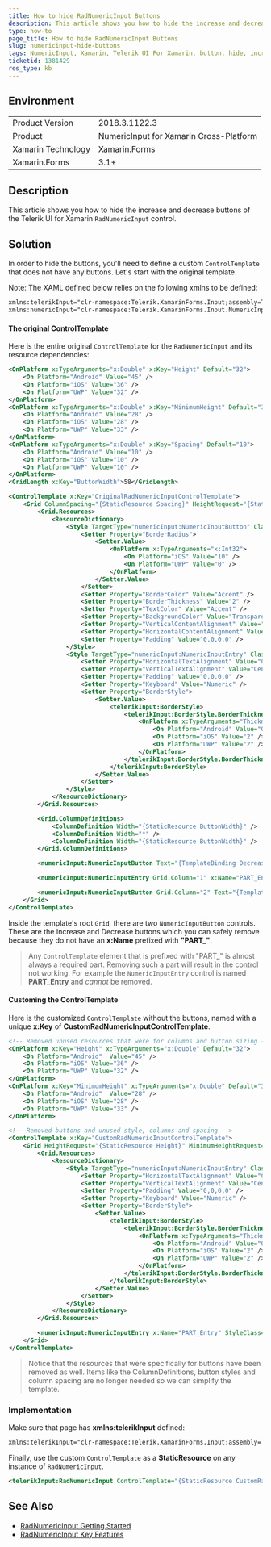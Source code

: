 ```yaml
---
title: How to hide RadNumericInput Buttons
description: This article shows you how to hide the increase and decrease buttons of the Telerik UI for Xamarin RadNumericInput control.
type: how-to
page_title: How to hide RadNumericInput Buttons
slug: numericinput-hide-buttons
tags: NumericInput, Xamarin, Telerik UI For Xamarin, button, hide, increase, decrease, control, XamarinForms
ticketid: 1381429
res_type: kb
---
```


## Environment
<table>
	<tr>
		<td>Product Version</td>
		<td>2018.3.1122.3</td>
	</tr>
	<tr>
		<td>Product</td>
		<td>NumericInput for Xamarin Cross-Platform</td>
	</tr>
	<tr>
		<td>Xamarin Technology</td>
		<td>Xamarin.Forms</td>
	</tr>
	<tr>
		<td>Xamarin.Forms</td>
		<td>3.1+</td>
	</tr>
</table>

## Description

This article shows you how to hide the increase and decrease buttons of the Telerik UI for Xamarin `RadNumericInput` control.

## Solution

In order to hide the buttons, you'll need to define a custom `ControlTemplate` that does not have any buttons. Let's start with the original template.

Note: The XAML defined below relies on the following xmlns to be defined:

```xml
xmlns:telerikInput="clr-namespace:Telerik.XamarinForms.Input;assembly=Telerik.XamarinForms.Input"
xmlns:numericInput="clr-namespace:Telerik.XamarinForms.Input.NumericInput;assembly=Telerik.XamarinForms.Input"
```

#### The original ControlTemplate

Here is the entire original `ControlTemplate` for the `RadNumericInput` and its resource dependencies:

```xml
<OnPlatform x:TypeArguments="x:Double" x:Key="Height" Default="32">
	<On Platform="Android" Value="45" />
	<On Platform="iOS" Value="36" />
	<On Platform="UWP" Value="32" />
</OnPlatform>
<OnPlatform x:TypeArguments="x:Double" x:Key="MinimumHeight" Default="33">
	<On Platform="Android" Value="28" />
	<On Platform="iOS" Value="28" />
	<On Platform="UWP" Value="33" />
</OnPlatform>
<OnPlatform x:TypeArguments="x:Double" x:Key="Spacing" Default="10">
	<On Platform="Android" Value="10" />
	<On Platform="iOS" Value="10" />
	<On Platform="UWP" Value="10" />
</OnPlatform>
<GridLength x:Key="ButtonWidth">58</GridLength>

<ControlTemplate x:Key="OriginalRadNumericInputControlTemplate">
	<Grid ColumnSpacing="{StaticResource Spacing}" HeightRequest="{StaticResource Height}" MinimumHeightRequest="{StaticResource MinimumHeight}">
		<Grid.Resources>
			<ResourceDictionary>
				<Style TargetType="numericInput:NumericInputButton" Class="DefaultNumericInputButtonStyle">
					<Setter Property="BorderRadius">
						<Setter.Value>
							<OnPlatform x:TypeArguments="x:Int32">
								<On Platform="iOS" Value="10" />
								<On Platform="UWP" Value="0" />
							</OnPlatform>
						</Setter.Value>
					</Setter>
					<Setter Property="BorderColor" Value="Accent" />
					<Setter Property="BorderThickness" Value="2" />
					<Setter Property="TextColor" Value="Accent" />
					<Setter Property="BackgroundColor" Value="Transparent" />
					<Setter Property="VerticalContentAlignment" Value="Center" />
					<Setter Property="HorizontalContentAlignment" Value="Center" />
					<Setter Property="Padding" Value="0,0,0,0" />
				</Style>
				<Style TargetType="numericInput:NumericInputEntry" Class="DefaultNumericInputEntryStyle">
					<Setter Property="HorizontalTextAlignment" Value="Center" />
					<Setter Property="VerticalTextAlignment" Value="Center" />
					<Setter Property="Padding" Value="0,0,0,0" />
					<Setter Property="Keyboard" Value="Numeric" />
					<Setter Property="BorderStyle">
						<Setter.Value>
							<telerikInput:BorderStyle>
								<telerikInput:BorderStyle.BorderThickness>
									<OnPlatform x:TypeArguments="Thickness" Default="2">
										<On Platform="Android" Value="0,0,0,2" />
										<On Platform="iOS" Value="2" />
										<On Platform="UWP" Value="2" />
									</OnPlatform>
								</telerikInput:BorderStyle.BorderThickness>
							</telerikInput:BorderStyle>
						</Setter.Value>
					</Setter>
				</Style>
			</ResourceDictionary>
		</Grid.Resources>

		<Grid.ColumnDefinitions>
			<ColumnDefinition Width="{StaticResource ButtonWidth}" />
			<ColumnDefinition Width="*" />
			<ColumnDefinition Width="{StaticResource ButtonWidth}" />
		</Grid.ColumnDefinitions>

		<numericInput:NumericInputButton Text="{TemplateBinding DecreaseButtonText}" Command="{TemplateBinding DecreaseCommand}" StyleClass="DefaultNumericInputButtonStyle" AutomationId="NumericDecreaseButton" />

		<numericInput:NumericInputEntry Grid.Column="1" x:Name="PART_Entry" StyleClass="DefaultNumericInputEntryStyle" Text="{TemplateBinding Value, Mode=OneWay}" InputTransparent="{TemplateBinding IsReadOnly}" AutomationId="NumericEntry" />

		<numericInput:NumericInputButton Grid.Column="2" Text="{TemplateBinding IncreaseButtonText}" Command="{TemplateBinding IncreaseCommand}" StyleClass="DefaultNumericInputButtonStyle" AutomationId="NumericIncreaseButton" />
	</Grid>
</ControlTemplate>
```

Inside the template's root `Grid`, there are two `NumericInputButton` controls. These are the Increase and Decrease buttons which you can safely remove because they do not have an **x:Name** prefixed with **"PART_"**. 

> Any `ControlTemplate` element that is prefixed with "PART_" is almost always a required part. Removing such a part will result in the control not working. For example the `NumericInputEntry` control is named **PART_Entry** and *cannot* be removed.

#### Customing the ControlTemplate

Here is the customized `ControlTemplate` without the buttons, named with a unique **x:Key** of **CustomRadNumericInputControlTemplate**.

```xml
<!-- Removed unused resources that were for columns and button sizing -->
<OnPlatform x:Key="Height" x:TypeArguments="x:Double" Default="32">
    <On Platform="Android"  Value="45" />
    <On Platform="iOS" Value="36" />
    <On Platform="UWP" Value="32" />
</OnPlatform>
<OnPlatform x:Key="MinimumHeight" x:TypeArguments="x:Double" Default="33">
    <On Platform="Android"  Value="28" />
    <On Platform="iOS" Value="28" />
    <On Platform="UWP" Value="33" />
</OnPlatform>

<!-- Removed buttons and unused style, columns and spacing -->
<ControlTemplate x:Key="CustomRadNumericInputControlTemplate">
    <Grid HeightRequest="{StaticResource Height}" MinimumHeightRequest="{StaticResource MinimumHeight}">
        <Grid.Resources>
            <ResourceDictionary>
                <Style TargetType="numericInput:NumericInputEntry" Class="DefaultNumericInputEntryStyle">
                    <Setter Property="HorizontalTextAlignment" Value="Center" />
                    <Setter Property="VerticalTextAlignment" Value="Center" />
                    <Setter Property="Padding" Value="0,0,0,0" />
                    <Setter Property="Keyboard" Value="Numeric" />
                    <Setter Property="BorderStyle">
                        <Setter.Value>
                            <telerikInput:BorderStyle>
                                <telerikInput:BorderStyle.BorderThickness>
                                    <OnPlatform x:TypeArguments="Thickness" Default="2">
                                        <On Platform="Android" Value="0,0,0,2" />
                                        <On Platform="iOS" Value="2" />
                                        <On Platform="UWP" Value="2" />
                                    </OnPlatform>
                                </telerikInput:BorderStyle.BorderThickness>
                            </telerikInput:BorderStyle>
                        </Setter.Value>
                    </Setter>
                </Style>
            </ResourceDictionary>
        </Grid.Resources>

        <numericInput:NumericInputEntry x:Name="PART_Entry" StyleClass="DefaultNumericInputEntryStyle" Text="{TemplateBinding Value, Mode=OneWay}" InputTransparent="{TemplateBinding IsReadOnly}" AutomationId="NumericEntry" />
    </Grid>
</ControlTemplate>
```

> Notice that the resources that were specifically for buttons have been removed as well. Items like the ColumnDefinitions, button styles and column spacing are no longer needed so we can simplify the template.

### Implementation

Make sure that page has **xmlns:telerikInput** defined:

```xml
xmlns:telerikInput="clr-namespace:Telerik.XamarinForms.Input;assembly=Telerik.XamarinForms.Input"
```

Finally, use the custom `ControlTemplate` as a **StaticResource** on any instance of `RadNumericInput`.

```xml
<telerikInput:RadNumericInput ControlTemplate="{StaticResource CustomRadNumericInputControlTemplate}" />
```

## See Also
* [RadNumericInput Getting Started](https://docs.telerik.com/devtools/xamarin/controls/numericinput/numericinput-getting-started)
* [RadNumericInput Key Features](https://docs.telerik.com/devtools/xamarin/controls/numericinput/numericinput-key-features)
